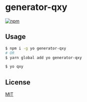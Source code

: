 # generator-qxy

[![npm](https://img.shields.io/npm/v/qxy-fe/generator-qxy.svg?style=flat-square)](https://www.npmjs.com/package/qxy-fe/generator-qxy)

## Usage

```sh
$ npm i -g yo generator-qxy
# OR
$ yarn global add yo generator-qxy

$ yo qxy
```

## License

[MIT](./LICENSE)
